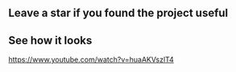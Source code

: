 ## Leave a star if you found the project useful

## See how it looks
https://www.youtube.com/watch?v=huaAKVszlT4
